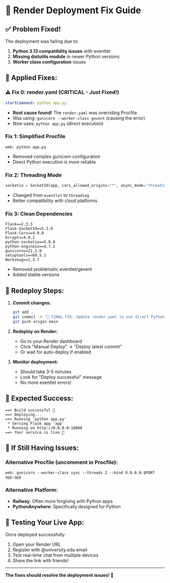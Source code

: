 # 🚨 Render Deployment Fix Guide

## ✅ **Problem Fixed!**

The deployment was failing due to:
1. **Python 3.13 compatibility issues** with eventlet
2. **Missing distutils module** in newer Python versions
3. **Worker class configuration** issues

## 🔧 **Applied Fixes:**

### ⚠️ Fix 0: render.yaml (CRITICAL - Just Fixed!)
```yaml
startCommand: python app.py
```
- **Root cause found!** The `render.yaml` was overriding Procfile
- Was using: `gunicorn --worker-class gevent` (causing the error)
- Now uses: `python app.py` (direct execution)

### Fix 1: Simplified Procfile
```
web: python app.py
```
- Removed complex gunicorn configuration
- Direct Python execution is more reliable

### Fix 2: Threading Mode
```python
socketio = SocketIO(app, cors_allowed_origins="*", async_mode='threading')
```
- Changed from `eventlet` to `threading`
- Better compatibility with cloud platforms

### Fix 3: Clean Dependencies
```
Flask==2.3.3
Flask-SocketIO==5.3.6
Flask-Cors==4.0.0
bcrypt==4.0.1
python-socketio==5.8.0
python-engineio==4.7.1
gunicorn==21.2.0
setuptools==69.5.1
Werkzeug==2.3.7
```
- Removed problematic eventlet/gevent
- Added stable versions

## 🚀 **Redeploy Steps:**

1. **Commit changes:**
   ```bash
   git add .
   git commit -m "🔧 FINAL FIX: Update render.yaml to use direct Python execution"
   git push origin main
   ```

2. **Redeploy on Render:**
   - Go to your Render dashboard
   - Click "Manual Deploy" → "Deploy latest commit"
   - Or wait for auto-deploy if enabled

3. **Monitor deployment:**
   - Should take 3-5 minutes
   - Look for "Deploy successful" message
   - No more eventlet errors!

## 🎯 **Expected Success:**
```
==> Build successful 🎉
==> Deploying...
==> Running 'python app.py'
 * Serving Flask app 'app'
 * Running on http://0.0.0.0:10000
==> Your service is live 🎉
```

## 🔄 **If Still Having Issues:**

### Alternative Procfile (uncomment in Procfile):
```
web: gunicorn --worker-class sync --threads 2 --bind 0.0.0.0:$PORT app:app
```

### Alternative Platform:
- **Railway**: Often more forgiving with Python apps
- **PythonAnywhere**: Specifically designed for Python

## 📱 **Testing Your Live App:**
Once deployed successfully:
1. Open your Render URL
2. Register with @university.edu email
3. Test real-time chat from multiple devices
4. Share the link with friends!

---
**The fixes should resolve the deployment issues! 🎉**
